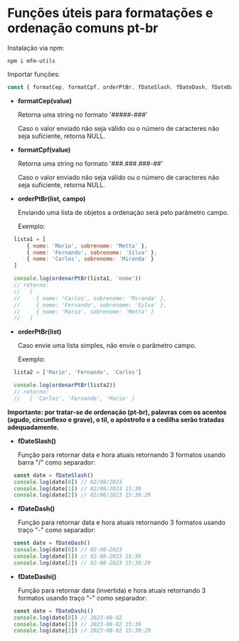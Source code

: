 # Funções úteis para formatações e ordenação comuns pt-br

Instalação via npm:
```shell
npm i mfm-utils
```

Importar funções:
```js
const { formatCep, formatCpf, orderPtBr, fDateSlash, fDateDash, fDateDashi } = require("mfm-utils")
```

* **formatCep(value)**
  
  Retorna uma string no formato '#####-###'
  
  Caso o valor enviado não seja válido ou o número de caracteres não seja suficiente, retorna NULL.
  
* **formatCpf(value)**
  
  Retorna uma string no formato '###.###.###-##'
  
  Caso o valor enviado não seja válido ou o número de caracteres não seja suficiente, retorna NULL.

* **orderPtBr(list, campo)**

  Enviando uma lista de objetos a ordenação será pelo parâmetro campo.

  Exemplo:

```js
  lista1 = [
      { nome: 'Mario', sobrenome: 'Metta' },
      { nome: 'Fernando', sobrenome: 'Silva' },
      { nome: 'Carlos', sobrenome: 'Miranda' }
  ]

  console.log(ordenarPtBr(lista1, 'nome'))
  // retorno:
  //   [
  //     { nome: 'Carlos', sobrenome: 'Miranda' },
  //     { nome: 'Fernando', sobrenome: 'Silva' },
  //     { nome: 'Mario', sobrenome: 'Metta' }
  //   ]
```

* **orderPtBr(list)**

  Caso envie uma lista simples, não envie o parâmetro campo.

  Exemplo:

```js
  lista2 = ['Mario', 'Fernando', 'Carlos']

  console.log(ordenarPtBr(lista2))
  // retorno:
  //   [ 'Carlos', 'Fernando', 'Mario' ]
```

  **Importante: por tratar-se de ordenação (pt-br), palavras com os acentos (agudo, circunflexo e grave), o til, o apóstrofo e a cedilha serão tratadas adequadamente.**

* **fDateSlash()**

  Função para retornar data e hora atuais retornando 3 formatos usando barra "/" como separador:

```js
  const date = fDateSlash()
  console.log(date[0]) // 02/08/2023
  console.log(date[1]) // 02/08/2023 15:39
  console.log(date[2]) // 02/08/2023 15:39:29
```

* **fDateDash()**

  Função para retornar data e hora atuais retornando 3 formatos usando traço "-" como separador:

```js
  const date = fDateDash()
  console.log(date[0]) // 02-08-2023
  console.log(date[1]) // 02-08-2023 15:39
  console.log(date[2]) // 02-08-2023 15:39:29
```

* **fDateDashi()**

  Função para retornar data (invertida) e hora atuais retornando 3 formatos usando traço "-" como separador:

```js
  const date = fDateDashi()
  console.log(date[0]) // 2023-08-02
  console.log(date[1]) // 2023-08-02 15:39
  console.log(date[2]) // 2023-08-02 15:39:29
```

